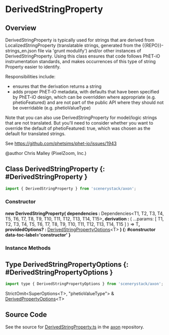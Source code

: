 # DerivedStringProperty

## Overview

DerivedStringProperty is typically used for strings that are derived from LocalizedStringProperty
(translatable strings, generated from the {{REPO}}-strings_en.json file via 'grunt modulify') and/or other instances
of DerivedStringProperty. Using this class ensures that code follows PhET-iO instrumentation standards,
and makes occurrences of this type of string Property easier to identify.

Responsibilities include:
 - ensures that the derivation returns a string
 - adds proper PhET-iO metadata, with defaults that have been specified by PhET-iO design, which can be
   overridden where appropriate (e.g. phetioFeatured) and are not part of the public API where they should
   not be overridable (e.g. phetioValueType)

Note that you can also use DerivedStringProperty for model/logic strings that are not translated. But you'll
need to consider whether you want to override the default of phetioFeatured: true, which was chosen as the default
for translated strings.

See https://github.com/phetsims/phet-io/issues/1943

@author Chris Malley (PixelZoom, Inc.)

## Class DerivedStringProperty {: #DerivedStringProperty }


```js
import { DerivedStringProperty } from 'scenerystack/axon';
```
### Constructor

#### new DerivedStringProperty( dependencies : <span style="font-weight: 400;">Dependencies&lt;T1, T2, T3, T4, T5, T6, T7, T8, T9, T10, T11, T12, T13, T14, T15&gt;</span>, derivation : <span style="font-weight: 400;">( ...params: [ T1, T2, T3, T4, T5, T6, T7, T8, T9, T10, T11, T12, T13, T14, T15 ] ) =&gt; T</span>, providedOptions? : <span style="font-weight: 400;">[DerivedStringPropertyOptions](../axon/DerivedStringProperty.md#DerivedStringPropertyOptions)&lt;T&gt;</span> ) {: #constructor data-toc-label='constructor' }

### Instance Methods





## Type DerivedStringPropertyOptions {: #DerivedStringPropertyOptions }


```js
import type { DerivedStringPropertyOptions } from 'scenerystack/axon';
```
StrictOmit&lt;SuperOptions&lt;T&gt;, "phetioValueType"&gt; &amp; [DerivedPropertyOptions](../axon/DerivedProperty.md#DerivedPropertyOptions)&lt;T&gt;



## Source Code

See the source for [DerivedStringProperty.ts](https://github.com/phetsims/axon/blob/main/js/DerivedStringProperty.ts) in the [axon](https://github.com/phetsims/axon) repository.
